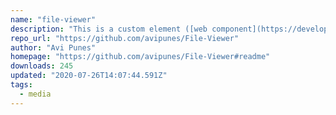 ```yaml
---
name: "file-viewer"
description: "This is a custom element ([web component](https://developer.mozilla.org/en-US/docs/Web/Web_Components) - can be used every where regardless the framework) built with [Svelte](https://svelte.dev/) to view files. [Demo](https://avipunes.github.io/file-viewer/)"
repo_url: "https://github.com/avipunes/File-Viewer"
author: "Avi Punes"
homepage: "https://github.com/avipunes/File-Viewer#readme"
downloads: 245
updated: "2020-07-26T14:07:44.591Z"
tags: 
  - media
---
```

